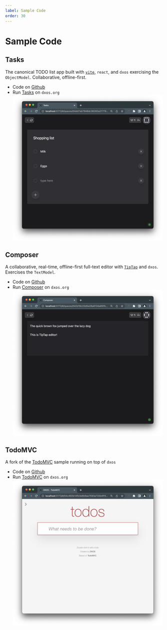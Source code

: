 ```yaml
---
label: Sample Code
order: 30
---
```


# Sample Code

## Tasks

The canonical TODO list app built with [`vite`](https://vitejs.dev/), `react`, and `dxos` exercising the `ObjectModel`. Collaborative, offline-first.

*   Code on [Github](https://github.com/dxos/dxos/tree/main/packages/apps/tasks-app)
*   Run [Tasks](http://tasks.dxos.org) on `dxos.org`
    ![tasks-app](../assets/images/tasks-app.png)

## Composer

A collaborative, real-time, offline-first full-text editor with [`TipTap`](https://tiptap.dev/) and `dxos`. Exercises the `TextModel`.

*   Code on [Github](https://github.com/dxos/dxos/tree/main/packages/apps/composer-app)
*   Run [Composer](http://composer.dxos.org) on `dxos.org`
    ![composer-app](../assets/images/composer-app.png)

## TodoMVC

A fork of the [TodoMVC](https://todomvc.com/) sample running on top of `dxos`

*   Code on [Github](https://github.com/dxos/dxos/tree/main/packages/apps/todomvc)
*   Run [TodoMVC](http://todomvc.kube.dxos.org) on `dxos.org`
    ![todomvc-dxos](../assets/images/todomvc.png)
